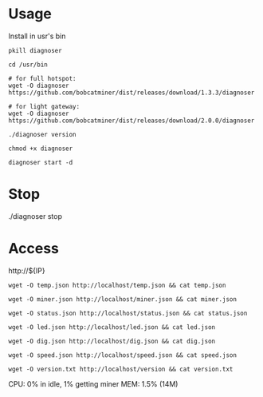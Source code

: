 # Usage

Install in usr's bin

```
pkill diagnoser

cd /usr/bin

# for full hotspot:
wget -O diagnoser https://github.com/bobcatminer/dist/releases/download/1.3.3/diagnoser

# for light gateway:
wget -O diagnoser https://github.com/bobcatminer/dist/releases/download/2.0.0/diagnoser

./diagnoser version

chmod +x diagnoser 

diagnoser start -d
```

# Stop 

./diagnoser stop

# Access

http://${IP}

```
wget -O temp.json http://localhost/temp.json && cat temp.json

wget -O miner.json http://localhost/miner.json && cat miner.json

wget -O status.json http://localhost/status.json && cat status.json

wget -O led.json http://localhost/led.json && cat led.json

wget -O dig.json http://localhost/dig.json && cat dig.json

wget -O speed.json http://localhost/speed.json && cat speed.json

wget -O version.txt http://localhost/version && cat version.txt

```


CPU: 0% in idle, 1% getting miner
MEM: 1.5% (14M)

